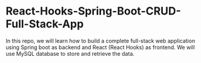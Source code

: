 # React-Hooks-Spring-Boot-CRUD-Full-Stack-App
In this repo, we will learn how to build a complete full-stack web application using Spring boot as backend and React (React Hooks) as frontend. We will use MySQL database to store and retrieve the data.
